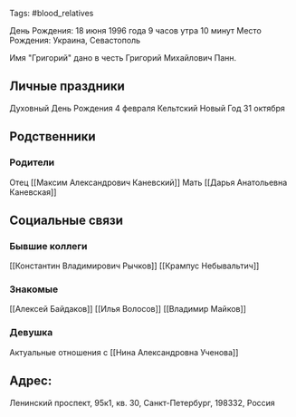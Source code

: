 Tags: #blood_relatives 

День Рождения: 18 июня 1996 года 9 часов утра 10 минут 
Место Рождения: Украина, Севастополь

Имя "Григорий" дано в честь Григорий Михайлович Панн.

## Личные праздники
Духовный День Рождения 4 февраля
Кельтский Новый Год 31 октября

## Родственники

### Родители
Отец [[Максим Александрович Каневский]]
Мать [[Дарья Анатольевна Каневская]]

## Социальные связи

### Бывшие коллеги
[[Константин Владимирович Рычков]]
[[Крампус Небывальтич]]

### Знакомые
[[Алексей Байдаков]]
[[Илья Волосов]]
[[Владимир Майков]]

### Девушка
Актуальные отношения с [[Нина Александровна Ученова]]

## Адрес:
Ленинский проспект, 95к1, кв. 30, Санкт-Петербург, 198332, Россия